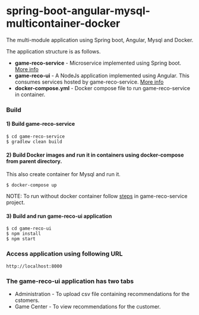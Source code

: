 # spring-boot-angular-mysql-multicontainer-docker
The multi-module application using Spring boot, Angular, Mysql and Docker.

The application structure is as follows.
- **game-reco-service** - Microservice implemented using Spring boot. [More info](game-reco-service/README.md)
- **game-reco-ui** - A NodeJs application implemented using Angular. This consumes services hosted by game-reco-service.  [More info](game-reco-ui/README.md)
- **docker-compose.yml** - Docker compose file to run game-reco-service in container.

### Build

#### 1) Build game-reco-service

```
$ cd game-reco-service
$ gradlew clean build
```

#### 2) Build Docker images and run it in containers using docker-compose from parent directory.
   This also create container for Mysql and run it.
   
```
$ docker-compose up
```

NOTE: To run without docker container follow [steps](game-reco-service/README.md) in game-reco-service project.

#### 3) Build and run game-reco-ui application

```
$ cd game-reco-ui
$ npm install
$ npm start
```

### Access application using following URL

```
http://localhost:8000
```

### The game-reco-ui application has two tabs
- Administration - To upload csv file containing recommendations for the cstomers.
- Game Center - To view recommendations for the customer.


